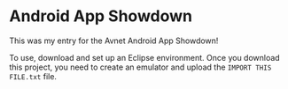 Android App Showdown
====================
This was my entry for the Avnet Android App Showdown!

To use, download and set up an Eclipse environment. Once you download this project, you need to create
an emulator and upload the `IMPORT THIS FILE.txt` file.
